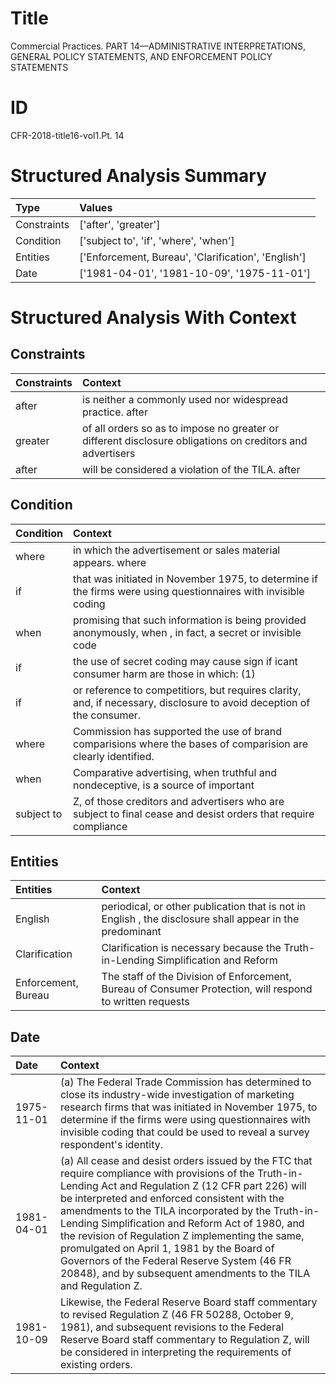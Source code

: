 # Title

 Commercial Practices. PART 14—ADMINISTRATIVE INTERPRETATIONS, GENERAL POLICY STATEMENTS, AND ENFORCEMENT POLICY STATEMENTS


# ID

 CFR-2018-title16-vol1.Pt. 14


# Structured Analysis Summary

| Type        | Values                                              |
|:------------|:----------------------------------------------------|
| Constraints | ['after', 'greater']                                |
| Condition   | ['subject to', 'if', 'where', 'when']               |
| Entities    | ['Enforcement, Bureau', 'Clarification', 'English'] |
| Date        | ['1981-04-01', '1981-10-09', '1975-11-01']          |


# Structured Analysis With Context

 


## Constraints

| Constraints   | Context                                                                                                   |
|:--------------|:----------------------------------------------------------------------------------------------------------|
| after         | is neither a commonly used nor widespread practice. after                                                 |
| greater       | of all orders so as to impose no greater or different disclosure obligations on creditors and advertisers |
| after         | will be considered a violation of the TILA. after                                                         |


## Condition

| Condition   | Context                                                                                                                |
|:------------|:-----------------------------------------------------------------------------------------------------------------------|
| where       | in which the advertisement or sales material appears. where                                                            |
| if          | that was initiated in November 1975, to determine if the firms were using questionnaires with invisible coding         |
| when        | promising that such information is being provided anonymously, when , in fact, a secret or invisible code              |
| if          | the use of secret coding may cause sign if icant consumer harm are those in which: (1)                                 |
| if          | or reference to competitiors, but requires clarity, and, if  necessary, disclosure to avoid deception of the consumer. |
| where       | Commission has supported the use of brand comparisions where  the bases of comparision are clearly identified.         |
| when        | Comparative advertising,  when truthful and nondeceptive, is a source of important                                     |
| subject to  | Z, of those creditors and advertisers who are subject to final cease and desist orders that require compliance         |


## Entities

| Entities            | Context                                                                                                    |
|:--------------------|:-----------------------------------------------------------------------------------------------------------|
| English             | periodical, or other publication that is not in English , the disclosure shall appear in the predominant   |
| Clarification       | Clarification is necessary because the Truth-in-Lending Simplification and Reform                          |
| Enforcement, Bureau | The staff of the Division of  Enforcement, Bureau of Consumer Protection, will respond to written requests |


## Date

| Date       | Context                                                                                                                                                                                                                                                                                                                                                                                                                                                                                                                                 |
|:-----------|:----------------------------------------------------------------------------------------------------------------------------------------------------------------------------------------------------------------------------------------------------------------------------------------------------------------------------------------------------------------------------------------------------------------------------------------------------------------------------------------------------------------------------------------|
| 1975-11-01 | (a) The Federal Trade Commission has determined to close its industry-wide investigation of marketing research firms that was initiated in November 1975, to determine if the firms were using questionnaires with invisible coding that could be used to reveal a survey respondent's identity.                                                                                                                                                                                                                                        |
| 1981-04-01 | (a) All cease and desist orders issued by the FTC that require compliance with provisions of the Truth-in-Lending Act and Regulation Z (12 CFR part 226) will be interpreted and enforced consistent with the amendments to the TILA incorporated by the Truth-in-Lending Simplification and Reform Act of 1980, and the revision of Regulation Z implementing the same, promulgated on April 1, 1981 by the Board of Governors of the Federal Reserve System (46 FR 20848), and by subsequent amendments to the TILA and Regulation Z. |
| 1981-10-09 | Likewise, the Federal Reserve Board staff commentary to revised Regulation Z (46 FR 50288, October 9, 1981), and subsequent revisions to the Federal Reserve Board staff commentary to Regulation Z, will be considered in interpreting the requirements of existing orders.                                                                                                                                                                                                                                                            |


